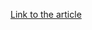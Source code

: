 [Link to the article](https://matth.dmz42.org/posts/2022/automatically-unpacking-icedid-stage1-with-angr/)
